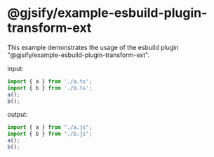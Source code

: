 # @gjsify/example-esbuild-plugin-transform-ext

This example demonstrates the usage of the esbuild plugin "@gjsify/example-esbuild-plugin-transform-ext".

input:
```ts
import { a } from './a.ts';
import { b } from './b.ts';
a();
b();
```

output:
```js
import { a } from "./a.js";
import { b } from "./b.js";
a();
b();
```